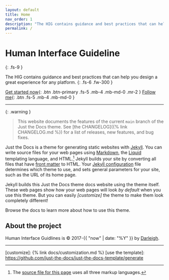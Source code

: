 ```yaml
---
layout: default
title: Home
nav_order: 1
description: "The HIG contains guidance and best practices that can help you design a great experience for any platform."
permalink: /
---
```


# Human Interface Guideline
{: .fs-9 }

The HIG contains guidance and best practices that can help you design a great experience for any platform.
{: .fs-6 .fw-300 }

[Get started now](#getting-started){: .btn .btn-primary .fs-5 .mb-4 .mb-md-0 .mr-2 }
[Follow me][Darleigh Portfolio]{: .btn .fs-5 .mb-4 .mb-md-0 }

---

{: .warning }

> This website documents the features of the current `main` branch of the Just the Docs theme. See [the CHANGELOG]({% link CHANGELOG.md %}) for a list of releases, new features, and bug fixes.

Just the Docs is a theme for generating static websites with [Jekyll][Jekyll]. You can write source files for your web pages using [Markdown][Markdown], the [Liquid][Liquid] templating language, and HTML.[^1] Jekyll builds your site by converting all files that have [front matter][front matter] to HTML. Your [Jekyll configuration][Jekyll configuration] file determines which theme to use, and sets general parameters for your site, such as the URL of its home page.

Jekyll builds this Just the Docs theme docs website using the theme itself. These web pages show how your web pages will look *by default* when you use this theme. But you can easily *[customize]* the theme to make them look completely different!

Browse the docs to learn more about how to use this theme.

## About the project

Human Interface Guidlines is &copy; 2017-{{ "now" | date: "%Y" }} by [Darleigh](https://darleigh.com "Darleigh portfolio").

---

[customize]: {% link docs/customization.md %}
[use the template]: https://github.com/just-the-docs/just-the-docs-template/generate

[Jekyll]: https://jekyllrb.com
[Markdown]: https://daringfireball.net/projects/markdown/
[Liquid]: https://github.com/Shopify/liquid/wiki
[Front matter]: https://jekyllrb.com/docs/front-matter/
[Jekyll configuration]: https://jekyllrb.com/docs/configuration/
[source file for this page]: https://github.com/just-the-docs/just-the-docs/blob/main/index.md
[Just the Docs Template]: https://just-the-docs.github.io/just-the-docs-template/
[Darleigh Portfolio]: https://darleigh.com
[Just the Docs repo]: https://github.com/just-the-docs/just-the-docs
[Just the Docs README]: https://github.com/just-the-docs/just-the-docs/blob/main/README.md
[GitHub Pages]: https://pages.github.com/
[Template README]: https://github.com/just-the-docs/just-the-docs-template/blob/main/README.md
[GitHub Pages / Actions workflow]: https://github.blog/changelog/2022-07-27-github-pages-custom-github-actions-workflows-beta/
[^1]: The [source file for this page][source file for this page] uses all three markup languages.
    
[^2]: [It can take up to 10 minutes for changes to your site to publish after you push the changes to GitHub](https://docs.github.com/en/pages/setting-up-a-github-pages-site-with-jekyll/creating-a-github-pages-site-with-jekyll#creating-your-site).
